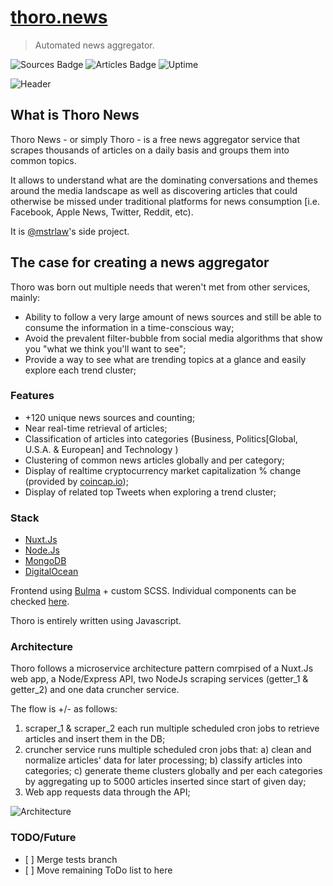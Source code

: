 # [thoro.news](https://thoro.news)
> Automated news aggregator.

![Sources Badge](https://img.shields.io/endpoint.svg?url=https://api.thoro.news/api/stats/badges/sources.json&style)
![Articles Badge](https://img.shields.io/endpoint.svg?url=https://api.thoro.news/api/stats/badges/articles.json&style)
![Uptime](https://img.shields.io/uptimerobot/ratio/m781040119-fa1f7f481be9520d132082b1.svg?style)

![Header](https://github.com/mstrlaw/thoro.news/blob/master/static/images/app_gif.gif?raw=true)


## What is Thoro News
Thoro News - or simply Thoro - is a free news aggregator service that scrapes thousands of articles on a daily basis and groups them into common topics.

It allows to understand what are the dominating conversations and themes around the media landscape as well as discovering articles that could otherwise be missed under traditional platforms for news consumption [i.e. Facebook, Apple News, Twitter, Reddit, etc).

It is [@mstrlaw](https://mstrlaw.com)'s side project.

## The case for creating a news aggregator
Thoro was born out multiple needs that weren't met from other services, mainly:

* Ability to follow a very large amount of news sources and still be able to consume the information in a time-conscious way;
* Avoid the prevalent filter-bubble from social media algorithms that show you "what we think you'll want to see";
* Provide a way to see what are trending topics at a glance and easily explore each trend cluster;



### Features

* +120 unique news sources and counting;
* Near real-time retrieval of articles;
* Classification of articles into categories (Business, Politics[Global, U.S.A. & European] and Technology )
* Clustering of common news articles globally and per category;
* Display of realtime cryptocurrency market capitalization % change (provided by [coincap.io](https://coincap.io/));
* Display of related top Tweets when exploring a trend cluster;

### Stack
* [Nuxt.Js](https://nuxtjs.org)
* [Node.Js](https://nodejs.org/en/)
* [MongoDB](https://www.mongodb.com/)
* [DigitalOcean](https://digitalocean.com)

Frontend using [Bulma](https://bulma.io) + custom SCSS. Individual components can be checked [here](https://styleguide.thoro.news/?path=/story/card--default).

Thoro is entirely written using Javascript.

### Architecture
Thoro follows a microservice architecture pattern comrpised of a Nuxt.Js web app, a Node/Express API, two NodeJs scraping services (getter_1 & getter_2) and one data cruncher service.

The flow is +/- as follows:

1. scraper_1 & scraper_2 each run multiple scheduled cron jobs to retrieve articles and insert them in the DB;
2. cruncher service runs multiple scheduled cron jobs that:
a) clean and normalize articles' data for later processing;
  b) classify articles into categories;
  c) generate theme clusters globally and per each categories by aggregating up to 5000 articles inserted since start of given day;
3. Web app requests data through the API;

![Architecture](https://github.com/mstrlaw/thoro.news/blob/master/static/images/architecture.png?raw=true)

### TODO/Future

- [ ] Merge tests branch
- [ ] Move remaining ToDo list to here
